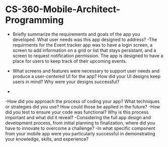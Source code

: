 # CS-360-Mobile-Architect-Programming

- Briefly summarize the requirements and goals of the app you developed. What user needs was this app designed to address?
 -The requirments for the Event tracker app was to have a login screen, a screen to add information on a grid or list that stays persistant, and a screen to request notification permission. The app is designed to have a place for users to keep track of their upcoming events.

- What screens and features were necessary to support user needs and produce a user-centered UI for the app? How did your UI designs keep users in mind? Why were your designs successful?
 -
 -How did you approach the process of coding your app? What techniques or strategies did you use? How could those be applied in the future?
 -How did you test to ensure your code was functional? Why is this process important and what did it reveal?
 -Considering the full app design and development process, from initial planning to finalization, where did you have to innovate to overcome a challenge?
 -In what specific component from your mobile app were you particularly successful in demonstrating your knowledge, skills, and experience?
